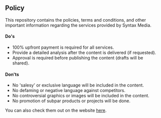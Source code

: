 ## Policy

This repository contains the policies, terms and conditions, and other important information regarding the services provided by Syntax Media.

#### Do's

- 100% upfront payment is required for all services.
- Provide a detailed analysis after the content is delivered (if requested).
- Approval is required before publishing the content (drafts will be shared).

#### Don'ts

- No 'salesy' or exclusive language will be included in the content.
- No defaming or negative language against competitors.
- No controversial graphics or images will be included in the content.
- No promotion of subpar products or projects will be done.

You can also check them out on the website [here](https://pradumnasaraf.dev/services/bundle/).
